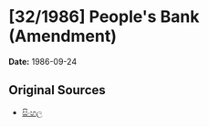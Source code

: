 # [32/1986] People's Bank (Amendment)

**Date:** 1986-09-24

## Original Sources

- [සිංහල](https://documents.gov.lk/view/acts/1986/9/32-1986_S.pdf)
